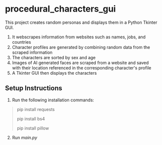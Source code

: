 # procedural_characters_gui

This project creates random personas and displays them in a Python Tkinter GUI.

1. It webscrapes information from websites such as names, jobs, and countries
2. Character profiles are generated by combining random data from the scraped information
3. The characters are sorted by sex and age
4. Images of AI generated faces are scraped from a website and saved with their location referenced in the corresponding character's profile
5. A Tkinter GUI then displays the characters

## Setup Instructions

1. Run the following installation commands:

> pip install requests
>
> pip install bs4
>
> pip install pillow

2. Run *main.py*
